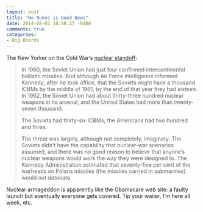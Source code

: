 ```yaml
---
layout: post
title: "No Nukes is Good News"
date: 2014-08-03 18:48:27 -0400
comments: true
categories: 
- Big Boards
---
```


The New Yorker on the Cold War’s [nuclear standoff](http://www.newyorker.com/magazine/2013/09/30/nukes-of-hazard):

> In 1960, the Soviet Union had just four confirmed intercontinental ballistic missiles. And although Air Force intelligence informed Kennedy, after he took office, that the Soviets might have a thousand ICBMs by the middle of 1961, by the end of that year they had *sixteen*. In 1962, the Soviet Union had about thirty-three hundred nuclear weapons in its arsenal, and the United States had more than twenty-seven thousand. 
>
> The Soviets had thirty-six ICBMs; the Americans had two hundred and three.
>
> The threat was largely, although not completely, imaginary. The Soviets didn’t have the capability that nuclear-war scenarios assumed, and there was no good reason to believe that anyone’s nuclear weapons would work the way they were designed to. The Kennedy Administration estimated that seventy-five per cent of the warheads on Polaris missiles (the missiles carried in submarines) would not detonate.

Nuclear armageddon is apparently like the Obamacare web site: a faulty launch but eventually everyone gets covered. Tip your waiter, I’m here all week, etc.